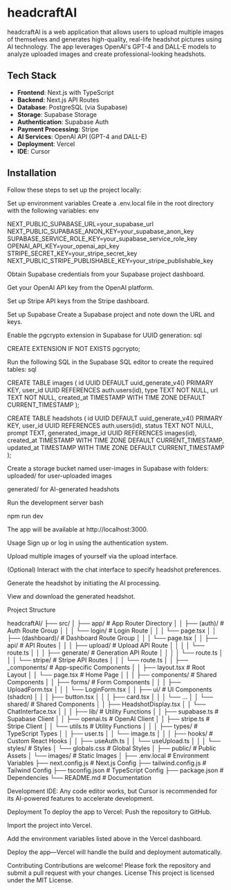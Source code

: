 # headcraftAI

headcraftAI is a web application that allows users to upload multiple images of themselves and generates high-quality, real-life headshot pictures using AI technology. The app leverages OpenAI's GPT-4 and DALL-E models to analyze uploaded images and create professional-looking headshots.

## Tech Stack

- **Frontend**: Next.js with TypeScript
- **Backend**: Next.js API Routes
- **Database**: PostgreSQL (via Supabase)
- **Storage**: Supabase Storage
- **Authentication**: Supabase Auth
- **Payment Processing**: Stripe
- **AI Services**: OpenAI API (GPT-4 and DALL-E)
- **Deployment**: Vercel
- **IDE**: Cursor

## Installation

Follow these steps to set up the project locally:


Set up environment variables
Create a .env.local file in the root directory with the following variables:
env

NEXT_PUBLIC_SUPABASE_URL=your_supabase_url
NEXT_PUBLIC_SUPABASE_ANON_KEY=your_supabase_anon_key
SUPABASE_SERVICE_ROLE_KEY=your_supabase_service_role_key
OPENAI_API_KEY=your_openai_api_key
STRIPE_SECRET_KEY=your_stripe_secret_key
NEXT_PUBLIC_STRIPE_PUBLISHABLE_KEY=your_stripe_publishable_key

Obtain Supabase credentials from your Supabase project dashboard.

Get your OpenAI API key from the OpenAI platform.

Set up Stripe API keys from the Stripe dashboard.

Set up Supabase
Create a Supabase project and note down the URL and keys.

Enable the pgcrypto extension in Supabase for UUID generation:
sql

CREATE EXTENSION IF NOT EXISTS pgcrypto;

Run the following SQL in the Supabase SQL editor to create the required tables:
sql

CREATE TABLE images (
  id UUID DEFAULT uuid_generate_v4() PRIMARY KEY,
  user_id UUID REFERENCES auth.users(id),
  type TEXT NOT NULL,
  url TEXT NOT NULL,
  created_at TIMESTAMP WITH TIME ZONE DEFAULT CURRENT_TIMESTAMP
);

CREATE TABLE headshots (
  id UUID DEFAULT uuid_generate_v4() PRIMARY KEY,
  user_id UUID REFERENCES auth.users(id),
  status TEXT NOT NULL,
  prompt TEXT,
  generated_image_id UUID REFERENCES images(id),
  created_at TIMESTAMP WITH TIME ZONE DEFAULT CURRENT_TIMESTAMP,
  updated_at TIMESTAMP WITH TIME ZONE DEFAULT CURRENT_TIMESTAMP
);

Create a storage bucket named user-images in Supabase with folders:
uploaded/ for user-uploaded images

generated/ for AI-generated headshots

Run the development server
bash

npm run dev

The app will be available at http://localhost:3000.

Usage
Sign up or log in using the authentication system.

Upload multiple images of yourself via the upload interface.

(Optional) Interact with the chat interface to specify headshot preferences.

Generate the headshot by initiating the AI processing.

View and download the generated headshot.

Project Structure

headcraftAI/
├── src/
│   ├── app/                    # App Router Directory
│   │   ├── (auth)/            # Auth Route Group
│   │   │   └── login/         # Login Route
│   │   │       └── page.tsx
│   │   ├── (dashboard)/       # Dashboard Route Group
│   │   │   └── page.tsx
│   │   ├── api/               # API Routes
│   │   │   ├── upload/        # Upload API Route
│   │   │   │   └── route.ts
│   │   │   ├── generate/      # Generation API Route
│   │   │   │   └── route.ts
│   │   │   └── stripe/        # Stripe API Routes
│   │   │       └── route.ts
│   │   ├── _components/       # App-specific Components
│   │   ├── layout.tsx         # Root Layout
│   │   └── page.tsx           # Home Page
│   │
│   ├── components/            # Shared Components
│   │   ├── forms/            # Form Components
│   │   │   ├── UploadForm.tsx
│   │   │   └── LoginForm.tsx
│   │   ├── ui/               # UI Components (shadcn)
│   │   │   ├── button.tsx
│   │   │   ├── card.tsx
│   │   │   └── ...
│   │   └── shared/           # Shared Components
│   │       ├── HeadshotDisplay.tsx
│   │       └── ChatInterface.tsx
│   │
│   ├── lib/                  # Utility Functions
│   │   ├── supabase.ts       # Supabase Client
│   │   ├── openai.ts         # OpenAI Client
│   │   ├── stripe.ts         # Stripe Client
│   │   └── utils.ts          # Utility Functions
│   │
│   ├── types/               # TypeScript Types
│   │   ├── user.ts
│   │   └── image.ts
│   │
│   ├── hooks/              # Custom React Hooks
│   │   ├── useAuth.ts
│   │   └── useUpload.ts
│   │
│   └── styles/             # Styles
│       └── globals.css     # Global Styles
│
├── public/                 # Public Assets
│   └── images/            # Static Images
│
├── .env.local             # Environment Variables
├── next.config.js         # Next.js Config
├── tailwind.config.js     # Tailwind Config
├── tsconfig.json          # TypeScript Config
├── package.json           # Dependencies
└── README.md              # Documentation

Development
IDE: Any code editor works, but Cursor is recommended for its AI-powered features to accelerate development.

Deployment
To deploy the app to Vercel:
Push the repository to GitHub.

Import the project into Vercel.

Add the environment variables listed above in the Vercel dashboard.

Deploy the app—Vercel will handle the build and deployment automatically.

Contributing
Contributions are welcome! Please fork the repository and submit a pull request with your changes.
License
This project is licensed under the MIT License.

